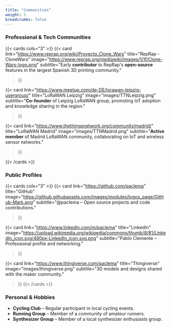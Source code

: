 ```yaml
---
title: "Communities"
weight: 5
breadcrumbs: false
---
```


### Professional & Tech Communities

{{< cards cols="3" >}}
  {{< card 
    link="https://www.reprap.org/wiki/Proyecto_Clone_Wars" 
    title="RepRap - CloneWars" 
    image="https://www.reprap.org/mediawiki/images/1/1f/Clone-Wars-logo.png" 
    subtitle="Early **contributor** to RepRap's **open-source** features in the largest Spanish 3D printing community." 
  >}}

  {{< card 
    link="https://www.meetup.com/de-DE/lorawan-leipzig-usergroup/" 
    title="LoRaWAN Leipzig" 
    image="images/TTNLeipzig.png" 
    subtitle="**Co-founder** of Leipzig LoRaWAN group, promoting IoT adoption and knowledge sharing in the region." 
  >}}

  {{< card 
    link="https://www.thethingsnetwork.org/community/madrid/" 
    title="LoRaWAN Madrid" 
    image="images/TTNMadrid.png" 
    subtitle="**Active member** of Madrid LoRaWAN community, collaborating on IoT and wireless sensor networks." 
  >}}

{{< /cards >}}
    
### Public Profiles

{{< cards cols="3" >}}
  {{< card 
    link="https://github.com/paclema" 
    title="GitHub" 
    image="https://github.githubassets.com/images/modules/logos_page/GitHub-Mark.png" 
    subtitle="@paclema – Open source projects and code contributions." 
  >}}

  {{< card 
    link="https://www.linkedin.com/in/paclema" 
    title="LinkedIn" 
    image="https://upload.wikimedia.org/wikipedia/commons/thumb/8/81/LinkedIn_icon.svg/480px-LinkedIn_icon.svg.png" 
    subtitle="Pablo Clemente – Professional profile and networking." 
  >}}

  {{< card 
    link="https://www.thingiverse.com/paclema" 
    title="Thingiverse" 
    image="images/thingiverse.png"
    subtitle="3D models and designs shared with the maker community." 
  >}}
{{< /cards >}}

### Personal & Hobbies

- **Cycling Club** – Regular participant in local cycling events.
- **Running Group** – Member of a community of amateur runners.
- **Synthesizer Group** – Member of a local synthesizer enthusiasts group.


